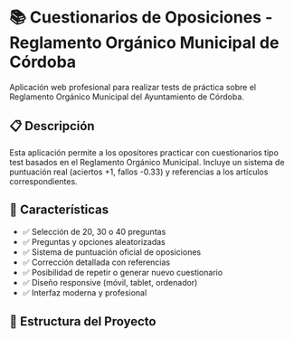 # 📚 Cuestionarios de Oposiciones - Reglamento Orgánico Municipal de Córdoba

Aplicación web profesional para realizar tests de práctica sobre el Reglamento Orgánico Municipal del Ayuntamiento de Córdoba.

## 📋 Descripción

Esta aplicación permite a los opositores practicar con cuestionarios tipo test basados en el Reglamento Orgánico Municipal. Incluye un sistema de puntuación real (aciertos +1, fallos -0.33) y referencias a los artículos correspondientes.

## 🚀 Características

- ✅ Selección de 20, 30 o 40 preguntas
- ✅ Preguntas y opciones aleatorizadas
- ✅ Sistema de puntuación oficial de oposiciones
- ✅ Corrección detallada con referencias
- ✅ Posibilidad de repetir o generar nuevo cuestionario
- ✅ Diseño responsive (móvil, tablet, ordenador)
- ✅ Interfaz moderna y profesional

## 📁 Estructura del Proyecto